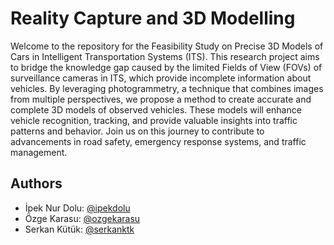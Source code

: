 
# Reality Capture and 3D Modelling

Welcome to the repository for the Feasibility Study on Precise 3D Models of Cars in Intelligent Transportation Systems (ITS). This research project aims to bridge the knowledge gap caused by the limited Fields of View (FOVs) of surveillance cameras in ITS, which provide incomplete information about vehicles. By leveraging photogrammetry, a technique that combines images from multiple perspectives, we propose a method to create accurate and complete 3D models of observed vehicles. These models will enhance vehicle recognition, tracking, and provide valuable insights into traffic patterns and behavior. Join us on this journey to contribute to advancements in road safety, emergency response systems, and traffic management.

## Authors

- İpek Nur Dolu: [@ipekdolu](https://github.com/ipekdolu)
- Özge Karasu: [@ozgekarasu](https://github.com/ozgekarasu)
- Serkan Kütük: [@serkanktk](https://github.com/serkanktk)
